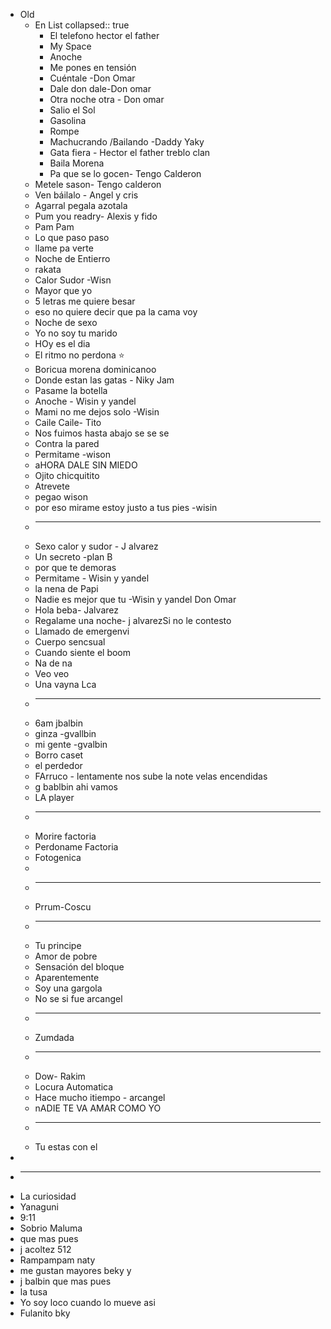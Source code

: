 - Old
	- En List
	  collapsed:: true
		- El telefono hector el father
		- My Space
		- Anoche
		- Me pones en tensión
		- Cuéntale -Don Omar
		- Dale don dale-Don omar
		- Otra noche otra - Don omar
		- Salio el Sol
		- Gasolina
		- Rompe
		- Machucrando /Bailando -Daddy Yaky
		- Gata fiera - Hector el father treblo clan
		- Baila Morena
		- Pa que se lo gocen- Tengo Calderon
	- Metele sason- Tengo calderon
	- Ven báilalo - Angel y cris
	- Agarral pegala azotala
	- Pum you readry- Alexis y fido
	- Pam  Pam
	- Lo que paso paso
	- llame pa verte
	- Noche de Entierro
	- rakata
	- Calor Sudor -Wisn
	- Mayor que yo
	- 5 letras me quiere besar
	- eso no quiere decir que pa la cama voy
	- Noche de sexo
	- Yo no soy tu marido
	- HOy es el dia
	- El ritmo no perdona ⭐
	- Boricua morena dominicanoo
	- Donde estan las gatas - Niky Jam
	- Pasame la botella
	- Anoche - Wisin y yandel
	- Mami no me dejos solo -Wisin
	- Caile Caile- Tito
	- Nos fuimos hasta abajo se se se
	- Contra la pared
	- Permitame -wison
	- aHORA DALE SIN MIEDO
	- Ojito chicquitito
	- Atrevete
	- pegao wison
	- por eso mirame estoy justo a tus pies -wisin
	-
	  ---
	- Sexo calor y sudor - J alvarez
	- Un secreto -plan B
	- por que te demoras
	- Permitame - Wisin y yandel
	- la nena de Papi
	- Nadie es mejor que tu -Wisin y yandel Don Omar
	- Hola beba- Jalvarez
	- Regalame una noche- j alvarezSi no le contesto
	- Llamado de emergenvi
	- Cuerpo sencsual
	- Cuando siente el boom
	- Na de na
	- Veo veo
	- Una vayna Lca
	-
	  ---
	- 6am jbalbin
	- ginza -gvallbin
	- mi gente -gvalbin
	- Borro caset
	- el perdedor
	- FArruco - lentamente nos sube la note velas encendidas
	- g bablbin ahi vamos
	- LA player
	-
	  ---
	- Morire factoria
	- Perdoname Factoria
	- Fotogenica
	-
	-
	  ---
	- Prrum-Coscu
	-
	  ---
	- Tu principe
	- Amor de pobre
	- Sensación del bloque
	- Aparentemente
	- Soy una gargola
	- No se si fue arcangel
	-
	  ---
	- Zumdada
	-
	  ---
	- Dow- Rakim
	- Locura Automatica
	- Hace mucho itiempo - arcangel
	- nADIE TE VA AMAR COMO YO
	-
	  ---
	- Tu estas con el
-
-
  ---
- La curiosidad
- Yanaguni
- 9:11
- Sobrio Maluma
- que mas pues
- j acoltez  512
- Rampampam naty
- me gustan mayores beky y
- j balbin que mas pues
- la tusa
- Yo soy loco cuando lo mueve asi
- Fulanito bky
